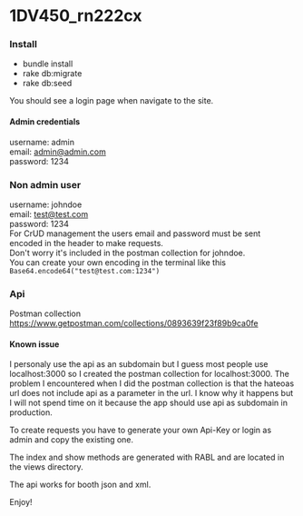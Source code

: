 # 1DV450_rn222cx

### Install
* bundle install
* rake db:migrate
* rake db:seed

You should see a login page when navigate to the site.

#### Admin credentials
username: admin  
email: admin@admin.com  
password: 1234  

### Non admin user  
username: johndoe  
email: test@test.com  
password: 1234  
For CrUD management the users email and password must be sent encoded in the header to make requests.  
Don't worry it's included in the postman collection for johndoe.    
You can create your own encoding in the terminal like this `Base64.encode64("test@test.com:1234")`    

### Api

Postman collection https://www.getpostman.com/collections/0893639f23f89b9ca0fe

#### Known issue
I personaly use the api as an subdomain but I guess most people use localhost:3000 so I created the postman collection for localhost:3000. The problem I encountered when I did the postman collection is that the hateoas url does not include api as a parameter in the url. I know why it happens but I will not spend time on it because the app should use api as subdomain in production.

To create requests you have to generate your own Api-Key or login as admin and copy the existing one.

The index and show methods are generated with RABL and are located in the views directory.

The api works for booth json and xml.


Enjoy!
